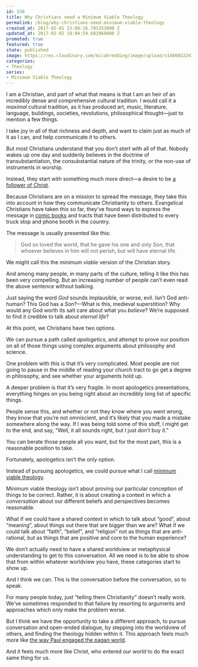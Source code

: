 ```yaml
---
id: 538
title: Why Christians need a Minimum Viable Theology
permalink: /blog/why-christians-need-minimum-viable-theology
created_at: 2017-02-01 23:08:16.701353000 Z
updated_at: 2017-02-02 19:04:59.681968000 Z
promoted: true
featured: true
state: published
image: https://res.cloudinary.com/micahredding/image/upload/v1486022247/mg44jjozxckbpvznnljw.jpg
categories:
- Theology
series:
- Minimum Viable Theology
---
```

I am a Christian, and part of what that means is that I am an heir of an incredibly dense and comprehensive cultural tradition. I would call it a *maximal* cultural tradition, as it has produced art, music, literature, language, buildings, societies, revolutions, philosophical thought—just to mention a few things.

I take joy in all of that richness and depth, and want to claim just as much of it as I can, and help communicate it to others.

But most Christians understand that you don’t *start* with all of that. Nobody wakes up one day and suddenly believes in the doctrine of transubstantiation, the consubstantial nature of the trinity, or the non-use of instruments in worship. 

Instead, they start with something much more direct—a desire to be [a follower of Christ](https://medium.com/@micahredding/what-does-it-mean-to-be-a-christian-721ac39a1c7e#.eewdl3gfs).

Because Christians are on a mission to spread the message, they take this into account in how they communicate Christianity to others. Evangelical Christians have taken this so far, they’ve found ways to express the message in [comic books](https://www.instagram.com/p/BL9lNVHANwI/?taken-by=micahredding) and tracts that have been distributed to every truck stop and phone booth in the country.

The message is usually presented like this: 

> God so loved the world, that he gave his one and only Son, that whoever believes in him will not perish, but will have eternal life.

We might call this the *minimum viable* version of the Christian story.

And among many people, in many parts of the culture, telling it like this has been very compelling. But an increasing number of people can’t even read the above sentence without balking. 

Just saying the word *God* sounds implausible, or worse, evil. Isn’t God anti-human? This God has a *Son*?—What is this, medieval superstition? Why would any God worth its salt care about what you *believe*? We’re supposed to find it credible to talk about *eternal life*?

At this point, we Christians have two options. 

We can pursue a path called *apologetics*, and attempt to prove our position on all of those things using complex arguments about philosophy and science. 

One problem with this is that it’s very complicated. Most people are not going to pause in the middle of reading your church tract to go get a degree in philosophy, and see whether your arguments hold up. 

A deeper problem is that it’s very fragile. In most apologetics presentations, everything hinges on you being right about an incredibly long list of specific things.

People sense this, and whether or not they know where you went wrong, they know that you’re not omniscient, and it’s likely that you made a mistake somewhere along the way. If I was being told some of this stuff, I might get to the end, and say, “Well, it all sounds right, but I just don’t buy it.”

You can berate those people all you want, but for the most part, this is a reasonable position to take.

Fortunately, apologetics isn’t the only option.

Instead of pursuing apologetics, we could pursue what I call [minimum viable theology](http://micahredding.com/blog/minimum-viable-theology-good-wins). 

Minimum viable theology isn’t about proving our particular conception of things to be correct. Rather, it is about creating a context in which a *conversation* about our different beliefs and perspectives becomes reasonable.

What if we could have a shared context in which to talk about “good”, about “meaning”, about things out there that are bigger than we are? What if we could talk about “faith”, “belief”, and “religion” not as things that are anti-rational, but as things that are positive and core to the human experience?

We don’t actually need to have a shared worldview or metaphysical understanding to get to this conversation. All we need is to be able to show that from within whatever worldview you have, these categories start to show up.

And I think we can. This is the conversation before the conversation, so to speak. 

For many people today, just “telling them Christianity” doesn’t really work. We’ve sometimes responded to that failure by resorting to arguments and approaches which only make the problem worse.

But I think we have the opportunity to take a different approach, to pursue conversation and open-ended dialogue, by stepping into the worldview of others, and finding the theology hidden within it. This approach feels much more like [the way Paul engaged the pagan world](http://micahredding.com/blog/2015/11/16/mars-hill). 

And it feels much more like Christ, who entered *our world* to do the exact same thing for us.
